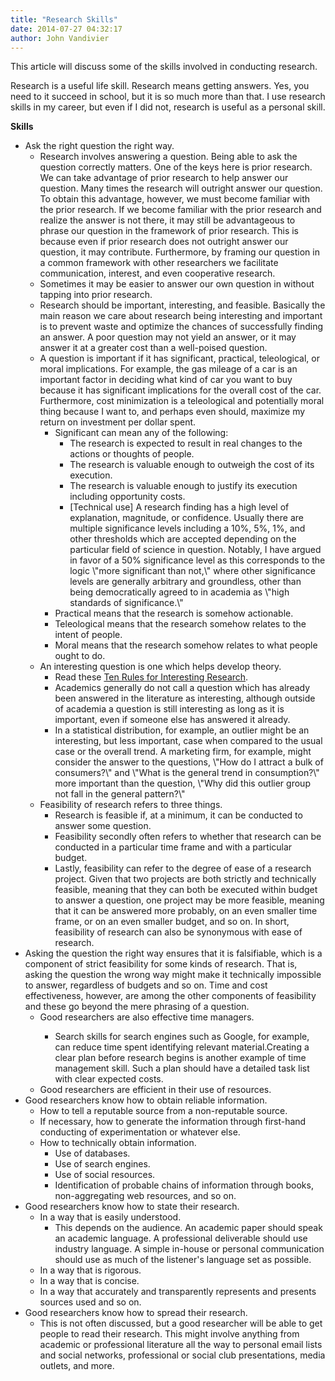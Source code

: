 ```yaml
---
title: "Research Skills"
date: 2014-07-27 04:32:17
author: John Vandivier
---
```




This article will discuss some of the skills involved in conducting research.

Research is a useful life skill. Research means getting answers. Yes, you need to it succeed in school, but it is so much more than that. I use research skills in my career, but even if I did not, research is useful as a personal skill.

<strong>Skills</strong>
<ul>
	<li>Ask the right question the right way.
<ul>
	<li>Research involves answering a question. Being able to ask the question correctly matters. One of the keys here is prior research. We can take advantage of prior research to help answer our question. Many times the research will outright answer our question. To obtain this advantage, however, we must become familiar with the prior research. If we become familiar with the prior research and realize the answer is not there, it may still be advantageous to phrase our question in the framework of prior research. This is because even if prior research does not outright answer our question, it may contribute. Furthermore, by framing our question in a common framework with other researchers we facilitate communication, interest, and even cooperative research.</li>
	<li>Sometimes it may be easier to answer our own question in without tapping into prior research.</li>
	<li>Research should be important, interesting, and feasible. Basically the main reason we care about research being interesting and important is to prevent waste and optimize the chances of successfully finding an answer. A poor question may not yield an answer, or it may answer it at a greater cost than a well-poised question.</li>
</ul>
<ul>
	<li>A question is important if it has significant, practical, teleological, or moral implications. For example, the gas mileage of a car is an important factor in deciding what kind of car you want to buy because it has significant implications for the overall cost of the car. Furthermore, cost minimization is a teleological and potentially moral thing because I want to, and perhaps even should, maximize my return on investment per dollar spent.
<ul>
	<li>Significant can mean any of the following:
<ul>
	<li>The research is expected to result in real changes to the actions or thoughts of people.</li>
	<li>The research is valuable enough to outweigh the cost of its execution.</li>
	<li>The research is valuable enough to justify its execution including opportunity costs.</li>
</ul>
<ul>
	<li>[Technical use] A research finding has a high level of explanation, magnitude, or confidence. Usually there are multiple significance levels including a 10%, 5%, 1%, and other thresholds which are accepted depending on the particular field of science in question. Notably, I have argued in favor of a 50% significance level as this corresponds to the logic \"more significant than not,\" where other significance levels are generally arbitrary and groundless, other than being democratically agreed to in academia as \"high standards of significance.\"</li>
</ul>
</li>
	<li>Practical means that the research is somehow actionable.</li>
	<li>Teleological means that the research somehow relates to the intent of people.</li>
	<li>Moral means that the research somehow relates to what people ought to do.</li>
</ul>
</li>
	<li>An interesting question is one which helps develop theory.
<ul>
	<li>Read these <a href=\"https://www.linkedin.com/today/post/article/20140416093521-82961611-ten-rules-for-interesting-research\">Ten Rules for Interesting Research</a>.</li>
	<li>Academics generally do not call a question which has already been answered in the literature as interesting, although outside of academia a question is still interesting as long as it is important, even if someone else has answered it already.</li>
	<li>In a statistical distribution, for example, an outlier might be an interesting, but less important, case when compared to the usual case or the overall trend. A marketing firm, for example, might consider the answer to the questions, \"How do I attract a bulk of consumers?\" and \"What is the general trend in consumption?\" more important than the question, \"Why did this outlier group not fall in the general pattern?\"</li>
</ul>
</li>
	<li>Feasibility of research refers to three things.
<ul>
	<li>Research is feasible if, at a minimum, it can be conducted to answer some question.</li>
	<li>Feasibility secondly often refers to whether that research can be conducted in a particular time frame and with a particular budget.</li>
	<li>Lastly, feasibility can refer to the degree of ease of a research project. Given that two projects are both strictly and technically feasible, meaning that they can both be executed within budget to answer a question, one project may be more feasible, meaning that it can be answered more probably, on an even smaller time frame, or on an even smaller budget, and so on. In short, feasibility of research can also be synonymous with ease of research.</li>
</ul>
</li>
</ul>
</li>
	<li>Asking the question the right way ensures that it is falsifiable, which is a component of strict feasibility for some kinds of research. That is, asking the question the wrong way might make it technically impossible to answer, regardless of budgets and so on. Time and cost effectiveness, however, are among the other components of feasibility and these go beyond the mere phrasing of a question.
<ul>
	<li>Good researchers are also effective time managers.</li>
</ul>
</li>
<ul>
<ul>
	<li>Search skills for search engines such as Google, for example, can reduce time spent identifying relevant material.Creating a clear plan before research begins is another example of time management skill. Such a plan should have a detailed task list with clear expected costs.</li>
</ul>
	<li>Good researchers are efficient in their use of resources.</li>
</ul>
	<li>Good researchers know how to obtain reliable information.
<ul>
	<li>How to tell a reputable source from a non-reputable source.</li>
	<li>If necessary, how to generate the information through first-hand conducting of experimentation or whatever else.</li>
	<li>How to technically obtain information.
<ul>
	<li>Use of databases.</li>
	<li>Use of search engines.</li>
	<li>Use of social resources.</li>
	<li>Identification of probable chains of information through books, non-aggregating web resources, and so on.</li>
</ul>
</li>
</ul>
</li>
	<li>Good researchers know how to state their research.
<ul>
	<li>In a way that is easily understood.
<ul>
	<li>This depends on the audience. An academic paper should speak an academic language. A professional deliverable should use industry language. A simple in-house or personal communication should use as much of the listener's language set as possible.</li>
</ul>
</li>
	<li>In a way that is rigorous.</li>
	<li>In a way that is concise.</li>
	<li>In a way that accurately and transparently represents and presents sources used and so on.</li>
</ul>
</li>
	<li>Good researchers know how to spread their research.
<ul>
	<li>This is not often discussed, but a good researcher will be able to get people to read their research. This might involve anything from academic or professional literature all the way to personal email lists and social networks, professional or social club presentations, media outlets, and more.</li>
</ul>
</li>
</ul>